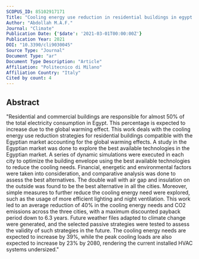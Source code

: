 ```yaml
---
SCOPUS_ID: 85102917171
Title: "Cooling energy use reduction in residential buildings in egypt accounting for global warming effects"
Author: "Abdollah M.A.F."
Journal: "Climate"
Publication Date: {'$date': '2021-03-01T00:00:00Z'}
Publication Year: 2021
DOI: "10.3390/cli9030045"
Source Type: "Journal"
Document Type: "ar"
Document Type Description: "Article"
Affiliation: "Politecnico di Milano"
Affiliation Country: "Italy"
Cited by count: 4
---
```


## Abstract
"Residential and commercial buildings are responsible for almost 50% of the total electricity consumption in Egypt. This percentage is expected to increase due to the global warming effect. This work deals with the cooling energy use reduction strategies for residential buildings compatible with the Egyptian market accounting for the global warming effects. A study in the Egyptian market was done to explore the best available technologies in the Egyptian market. A series of dynamic simulations were executed in each city to optimize the building envelope using the best available technologies to reduce the cooling needs. Financial, energetic and environmental factors were taken into consideration, and comparative analysis was done to assess the best alternatives. The double wall with air gap and insulation on the outside was found to be the best alternative in all the cities. Moreover, simple measures to further reduce the cooling energy need were explored, such as the usage of more efficient lighting and night ventilation. This work led to an average reduction of 40% in the cooling energy needs and CO2 emissions across the three cities, with a maximum discounted payback period down to 6.3 years. Future weather files adapted to climate change were generated, and the selected passive strategies were tested to assess the validity of such strategies in the future. The cooling energy needs are expected to increase by 39%, while the peak cooling loads are also expected to increase by 23% by 2080, rendering the current installed HVAC systems undersized."
